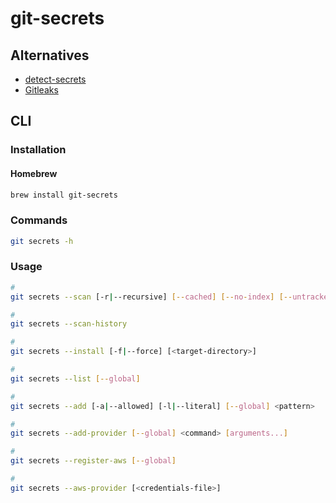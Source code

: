 # git-secrets

## Alternatives

- [detect-secrets](/detect-secrets.md)
- [Gitleaks](/gitleaks.md)

## CLI

### Installation

#### Homebrew

```sh
brew install git-secrets
```

### Commands

```sh
git secrets -h
```

### Usage

```sh
#
git secrets --scan [-r|--recursive] [--cached] [--no-index] [--untracked] [<files>...]

#
git secrets --scan-history

#
git secrets --install [-f|--force] [<target-directory>]

#
git secrets --list [--global]

#
git secrets --add [-a|--allowed] [-l|--literal] [--global] <pattern>

#
git secrets --add-provider [--global] <command> [arguments...]

#
git secrets --register-aws [--global]

#
git secrets --aws-provider [<credentials-file>]
```
